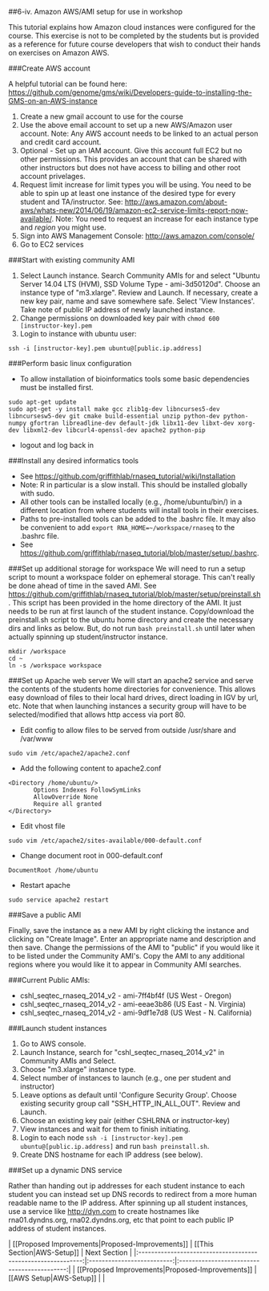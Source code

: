 ##6-iv. Amazon AWS/AMI setup for use in workshop

This tutorial explains how Amazon cloud instances were configured for the course.  This exercise is not to be completed by the students but is provided as a reference for future course developers that wish to conduct their hands on exercises on Amazon AWS.

###Create AWS account

A helpful tutorial can be found here:
https://github.com/genome/gms/wiki/Developers-guide-to-installing-the-GMS-on-an-AWS-instance

1. Create a new gmail account to use for the course
2. Use the above email account to set up a new AWS/Amazon user account.
Note: Any AWS account needs to be linked to an actual person and credit card account.
3. Optional - Set up an IAM account. Give this account full EC2 but no other permissions. This provides an account that can be shared with other instructors but does not have access to billing and other root account privelages.
4. Request limit increase for limit types you will be using. You need to be able to spin up at least one instance of the desired type for every student and TA/instructor. See: http://aws.amazon.com/about-aws/whats-new/2014/06/19/amazon-ec2-service-limits-report-now-available/. Note: You need to request an increase for each instance type and *region* you might use.
5. Sign into AWS Management Console: http://aws.amazon.com/console/
6. Go to EC2 services

###Start with existing community AMI

1. Select Launch instance. Search Community AMIs for and select "Ubuntu Server 14.04 LTS (HVM), SSD Volume Type - ami-3d50120d". Choose an instance type of "m3.xlarge". Review and Launch. If necessary, create a new key pair, name and save somewhere safe. Select 'View Instances'. Take note of public IP address of newly launched instance.
2. Change permissions on downloaded key pair with `chmod 600 [instructor-key].pem`
3. Login to instance with ubuntu user:

`ssh -i [instructor-key].pem ubuntu@[public.ip.address]`

###Perform basic linux configuration 
* To allow installation of bioinformatics tools some basic dependencies must be installed first.
```
sudo apt-get update
sudo apt-get -y install make gcc zlib1g-dev libncurses5-dev libncursesw5-dev git cmake build-essential unzip python-dev python-numpy gfortran libreadline-dev default-jdk libx11-dev libxt-dev xorg-dev libxml2-dev libcurl4-openssl-dev apache2 python-pip
```
* logout and log back in

###Install any desired informatics tools
* See https://github.com/griffithlab/rnaseq_tutorial/wiki/Installation 
* Note: R in particular is a slow install. This should be installed globally with sudo.
* All other tools can be installed locally (e.g., /home/ubuntu/bin/) in a different location from where students will install tools in their exercises.
* Paths to pre-installed tools can be added to the .bashrc file. It may also be convenient to add `export RNA_HOME=~/workspace/rnaseq` to the .bashrc file. 
 * See https://github.com/griffithlab/rnaseq_tutorial/blob/master/setup/.bashrc.

###Set up additional storage for workspace
We will need to run a setup script to mount a workspace folder on ephemeral storage. This can't really be done ahead of time in the saved AMI. See https://github.com/griffithlab/rnaseq_tutorial/blob/master/setup/preinstall.sh. This script has been provided in the home directory of the AMI. It just needs to be run at first launch of the student instance. Copy/download the preinstall.sh script to the ubuntu home directory and create the necessary dirs and links as below. But, do not run `bash preinstall.sh` until later when actually spinning up student/instructor instance.
```
mkdir /workspace
cd ~
ln -s /workspace workspace
```

###Set up Apache web server
We will start an apache2 service and serve the contents of the students home directories for convenience. This allows easy download of files to their local hard drives, direct loading in IGV by url, etc. Note that when launching instances a security group will have to be selected/modified that allows http access via port 80.

* Edit config to allow files to be served from outside /usr/share and /var/www
```
sudo vim /etc/apache2/apache2.conf
```

* Add the following content to apache2.conf
```
<Directory /home/ubuntu/>
       Options Indexes FollowSymLinks
       AllowOverride None
       Require all granted
</Directory>
```

* Edit vhost file
```
sudo vim /etc/apache2/sites-available/000-default.conf
```

* Change document root in 000-default.conf
```
DocumentRoot /home/ubuntu
```

* Restart apache
```
sudo service apache2 restart
```

###Save a public AMI

Finally, save the instance as a new AMI by right clicking the instance and clicking on "Create Image". Enter an appropriate name and description and then save. Change the permissions of the AMI to "public" if you would like it to be listed under the Community AMI's. Copy the AMI to any additional regions where you would like it to appear in Community AMI searches.

###Current Public AMIs:

* cshl_seqtec_rnaseq_2014_v2 - ami-7ff4bf4f (US West - Oregon)
* cshl_seqtec_rnaseq_2014_v2 - ami-eeae3b86 (US East - N. Virginia)
* cshl_seqtec_rnaseq_2014_v2 - ami-9df1e7d8 (US West - N. California)

###Launch student instances
1. Go to AWS console.
2. Launch Instance, search for "cshl_seqtec_rnaseq_2014_v2" in Community AMIs and Select.
3. Choose "m3.xlarge" instance type.
4. Select number of instances to launch (e.g., one per student and instructor)
5. Leave options as default until 'Configure Security Group'. Choose existing security group call "SSH_HTTP_IN_ALL_OUT". Review and Launch.
6. Choose an existing key pair (either CSHLRNA or instructor-key)
7. View instances and wait for them to finish initiating.
8. Login to each node `ssh -i [instructor-key].pem ubuntu@[public.ip.address]` and run `bash preinstall.sh`.
9. Create DNS hostname for each IP address (see below).

###Set up a dynamic DNS service

Rather than handing out ip addresses for each student instance to each student you can instead set up DNS records to redirect from a more human readable name to the IP address. After spinning up all student instances, use a service like http://dyn.com to create hostnames like rna01.dyndns.org, rna02.dyndns.org, etc that point to each public IP address of student instances.

| [[Proposed Improvements|Proposed-Improvements]]       | [[This Section|AWS-Setup]] | Next Section   |
|:------------------------------------------------------------:|:--------------------------:|:-------------------------------------------:|
| [[Proposed Improvements|Proposed-Improvements]] | [[AWS Setup|AWS-Setup]]    |  |
